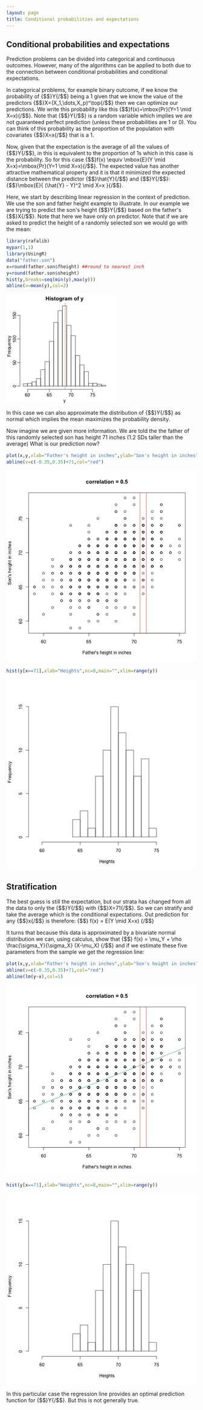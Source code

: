 ```yaml
---
layout: page
title: Conditional probabilities and expectations
---
```




## Conditional probabilities and expectations

Prediction problems can be divided into categorical and continuous outcomes. However, many of the algorithms can be applied to both due to the connection between conditional probabilities and conditional expectations. 

In categorical problems, for example binary outcome, if we know the probability of {$$}Y{/$$} being a 1 given that we know the value of the predictors {$$}X=(X_1,\dots,X_p)^\top{/$$} then we can optimize our predictions. We write this probability like this {$$}f(x)=\mbox{Pr}(Y=1 \mid X=x){/$$}. Note that {$$}Y{/$$} is a random variable which implies we are not guaranteed perfect prediction (unless these probabilities are 1 or 0). You can think of this probability as the proportion of the population with covariates {$$}X=x{/$$} that is a 1.

Now, given that the expectation is the average of all the values of {$$}Y{/$$}, in this is equivalent to the proportion of 1s which in this case is the probability. So for this case {$$}f(x) \equiv \mbox{E}(Y \mid X=x)=\mbox{Pr}(Y=1 \mid X=x){/$$}. The expected value has another attractive mathematical property and it is that it minimized the expected distance between the predictor {$$}\hat{Y}{/$$} and {$$}Y{/$$}: {$$}\mbox{E}\{ (\hat{Y} - Y)^2  \mid  X=x \}{/$$}. 

Here, we start by describing linear regression in the context of prediction. We use the son and father height example to illustrate. In our example we are trying to predict the son's height {$$}Y{/$$} based on the father's {$$}X{/$$}. Note that here we have only on predictor. Note that if we are asked to predict the height of a randomly selected son we would go with the mean:



```r
library(rafalib)
mypar(1,1)
library(UsingR)
data("father.son")
x=round(father.son$fheight) ##round to nearest inch
y=round(father.son$sheight)
hist(y,breaks=seq(min(y),max(y)))
abline(v=mean(y),col=2)
```

![plot of chunk unnamed-chunk-1](images/R/conditional_expectation-unnamed-chunk-1-1.png) 

In this case we can also approximate the distribution of {$$}Y{/$$} as normal which implies the mean maximizes the probability density. 

Now imagine we are given more information. We are told the the father of this randomly selected son has height 71 inches (1.2 SDs taller than the average) What is our prediction now? 



```r
plot(x,y,xlab="Father's height in inches",ylab="Son's height in inches",main=paste("correlation =",signif(cor(x,y),2)))
abline(v=c(-0.35,0.35)+71,col="red")
```

![plot of chunk unnamed-chunk-2](images/R/conditional_expectation-unnamed-chunk-2-1.png) 

```r
hist(y[x==71],xlab="Heights",nc=8,main="",xlim=range(y))
```

![plot of chunk unnamed-chunk-2](images/R/conditional_expectation-unnamed-chunk-2-2.png) 

<a name="regression"></a>

## Stratification
The best guess is still the expectation, but our strata has changed from all the data to only the {$$}Y{/$$} with {$$}X=71{/$$}. So we can stratify and take the average which is the conditional expectations. Out prediction for any {$$}x{/$$} is therefore:
{$$}
f(x) = E(Y \mid X=x)
{/$$}

It turns that because this data is approximated by a bivariate normal distribution we can, using calculus, show that 
{$$}
f(x) = \mu_Y + \rho \frac{\sigma_Y}{\sigma_X} (X-\mu_X)
{/$$}
and if we estimate these five parameters from the sample we get the regression line:


```r
plot(x,y,xlab="Father's height in inches",ylab="Son's height in inches",main=paste("correlation =",signif(cor(x,y),2)))
abline(v=c(-0.35,0.35)+71,col="red")
abline(lm(y~x),col=1)
```

![plot of chunk unnamed-chunk-3](images/R/conditional_expectation-unnamed-chunk-3-1.png) 

```r
hist(y[x==71],xlab="Heights",nc=8,main="",xlim=range(y))
```

![plot of chunk unnamed-chunk-3](images/R/conditional_expectation-unnamed-chunk-3-2.png) 

In this particular case the regression line provides an optimal prediction function for {$$}Y{/$$}. But this is not generally true.

